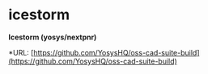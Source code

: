 # icestorm
**Icestorm (yosys/nextpnr)**

*URL: [https://github.com/YosysHQ/oss-cad-suite-build](https://github.com/YosysHQ/oss-cad-suite-build)
